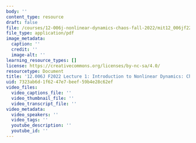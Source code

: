 ```yaml
---
body: ''
content_type: resource
draft: false
file: /courses/12-006j-nonlinear-dynamics-chaos-fall-2022/mit12_006jf22_lec1.pdf
file_type: application/pdf
image_metadata:
  caption: ''
  credit: ''
  image-alt: ''
learning_resource_types: []
license: https://creativecommons.org/licenses/by-nc-sa/4.0/
resourcetype: Document
title: '12.006J F2022 Lecture 1: Introduction to Nonlinear Dynamics: Chaos'
uid: 7323ab6d-1f62-47e7-beef-59b4e28c62ef
video_files:
  video_captions_file: ''
  video_thumbnail_file: ''
  video_transcript_file: ''
video_metadata:
  video_speakers: ''
  video_tags: ''
  youtube_description: ''
  youtube_id: ''
---
```

